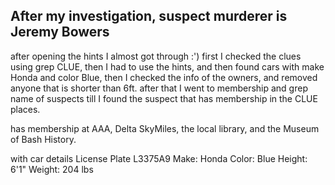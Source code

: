 After my investigation, 
suspect murderer is Jeremy Bowers
-------------------

after opening the hints I almost got through :') 
first I checked the clues using grep CLUE, then I had to use the hints, and then found cars with make Honda and color Blue, then I checked the info of the owners, and removed anyone that is shorter than 6ft. after that I went to membership and grep name of suspects till I found the suspect that has membership in the CLUE places.

has membership at AAA, Delta SkyMiles, the local library, and the Museum of Bash History.

with car details
License Plate L3375A9
Make: Honda
Color: Blue
Height: 6'1"
Weight: 204 lbs

